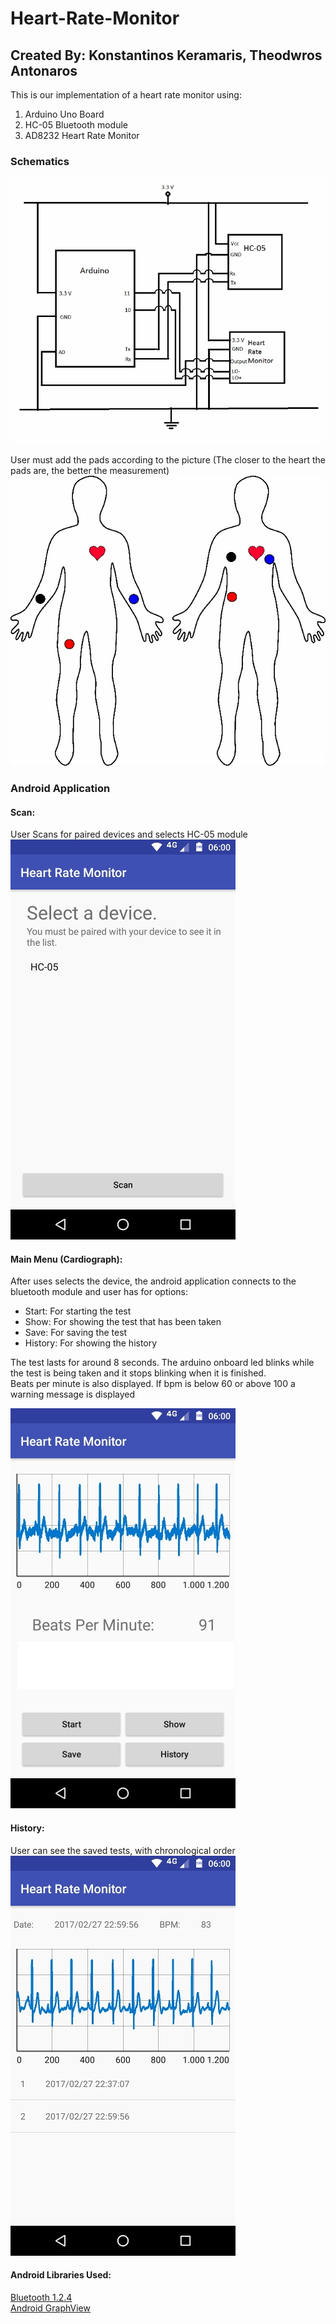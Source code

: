 # Heart-Rate-Monitor
## Created By: Konstantinos Keramaris, Theodwros Antonaros

This is our implementation  of a heart rate monitor using:
1. Arduino Uno Board
2. HC-05 Bluetooth module
3. AD8232 Heart Rate Monitor

### Schematics
![schematics](images/Schematics.png)

User must add the pads according to the picture
(The closer to the heart the pads are, the better the measurement)
![body](/images/Body.jpg)
### Android Application
#### Scan:
User Scans for paired devices and selects HC-05 module <br />
![scan](/images/Scan.jpg)
#### Main Menu (Cardiograph): <br />
After uses selects the device, the android application connects to the bluetooth module and user has for options: <br />
* Start: For starting the test
* Show: For showing the test that has been taken
* Save: For saving the test
* History: For showing the history

The test lasts for around  8 seconds. The arduino onboard led blinks while the test is being  taken and it stops blinking when it is finished. <br />
Beats per minute is also displayed. If bpm is below 60 or above 100 a warning message is displayed

![mainMenu](/images/MainMenu.jpg) <br />
#### History: <br />
User can see the saved tests, with chronological order <br />
![history](/images/History.jpg) <br />
#### Android Libraries Used: <br />
[Bluetooth 1.2.4](https://github.com/omaflak/Bluetooth-Library) <br />
[Android GraphView](http://www.android-graphview.org/)
